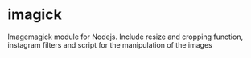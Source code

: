 imagick
=======

Imagemagick module for Nodejs. Include resize and cropping function, instagram filters and script for the manipulation of the images